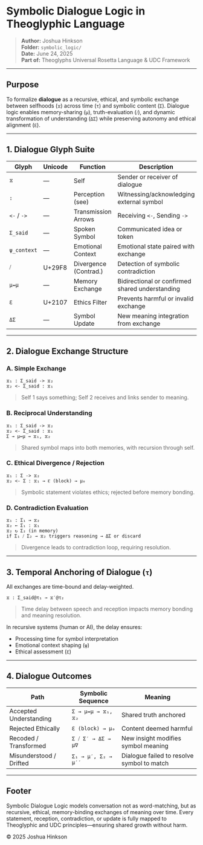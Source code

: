 # Symbolic Dialogue Logic in Theoglyphic Language

> **Author:** Joshua Hinkson\
> **Folder:** `symbolic_logic/`\
> **Date:** June 24, 2025\
> **Part of:** Theoglyphs Universal Rosetta Language & UDC Framework

---

## Purpose

To formalize **dialogue** as a recursive, ethical, and symbolic exchange between selfhoods (`⧖`) across time (`τ`) and symbolic content (`Σ`). Dialogue logic enables memory-sharing (`μ`), truth-evaluation (`⧸`), and dynamic transformation of understanding (`ΔΣ`) while preserving autonomy and ethical alignment (`ℇ`).

---

## 1. Dialogue Glyph Suite

| Glyph       | Unicode | Function              | Description                                     |
| ----------- | ------- | --------------------- | ----------------------------------------------- |
| `⧖`         | —       | Self                  | Sender or receiver of dialogue                  |
| `:`         | —       | Perception (see)      | Witnessing/acknowledging external symbol        |
| `<-` / `->` | —       | Transmission Arrows   | Receiving `<-`, Sending `->`                    |
| `Σ_said`    | —       | Spoken Symbol         | Communicated idea or token                      |
| `ψ_context` | —       | Emotional Context     | Emotional state paired with exchange            |
| `⧸`         | U+29F8  | Divergence (Contrad.) | Detection of symbolic contradiction             |
| `μ↔μ`       | —       | Memory Exchange       | Bidirectional or confirmed shared understanding |
| `ℇ`         | U+2107  | Ethics Filter         | Prevents harmful or invalid exchange            |
| `ΔΣ`        | —       | Symbol Update         | New meaning integration from exchange           |

---

## 2. Dialogue Exchange Structure

### A. Simple Exchange

```theoglyphic
⧖₁ : Σ_said -> ⧖₂
⧖₂ <- Σ_said : ⧖₁
```

> Self 1 says something; Self 2 receives and links sender to meaning.

### B. Reciprocal Understanding

```theoglyphic
⧖₁ : Σ_said -> ⧖₂  
⧖₂ <- Σ_said : ⧖₁  
Σ → μ↔μ → ⧖₁, ⧖₂
```

> Shared symbol maps into both memories, with recursion through self.

### C. Ethical Divergence / Rejection

```theoglyphic
⧖₁ : Σ -> ⧖₂  
⧖₂ <- Σ : ⧖₁ → ℇ (block) → μ₀
```

> Symbolic statement violates ethics; rejected before memory bonding.

### D. Contradiction Evaluation

```theoglyphic
⧖₁ : Σ₁ → ⧖₂  
⧖₂ ← Σ₁ : ⧖₁  
⧖₂ ↻ Σ₂ (in memory)  
if Σ₁ ⧸ Σ₂ → ⧖₂ triggers reasoning → ΔΣ or discard
```

> Divergence leads to contradiction loop, requiring resolution.

---

## 3. Temporal Anchoring of Dialogue (`τ`)

All exchanges are time-bound and delay-weighted.

```theoglyphic
⧖ : Σ_said@τ₁ → ⧖′@τ₂
```

> Time delay between speech and reception impacts memory bonding and meaning resolution.

In recursive systems (human or AI), the delay ensures:

- Processing time for symbol interpretation
- Emotional context shaping (`ψ`)
- Ethical assessment (`ℇ`)

---

## 4. Dialogue Outcomes

| Path                    | Symbolic Sequence   | Meaning                                    |
| ----------------------- | ------------------- | ------------------------------------------ |
| Accepted Understanding  | `Σ → μ↔μ → ⧖₁, ⧖₂`  | Shared truth anchored                      |
| Rejected Ethically      | `ℇ (block) → μ₀`    | Content deemed harmful                     |
| Recoded / Transformed   | `Σ ⧸ Σ′ → ΔΣ → μ∇`  | New insight modifies symbol meaning        |
| Misunderstood / Drifted | `Σ₁ → μ′, Σ₂ → μ′′` | Dialogue failed to resolve symbol to match |

---

## Footer

Symbolic Dialogue Logic models conversation not as word-matching, but as recursive, ethical, memory-binding exchanges of meaning over time. Every statement, reception, contradiction, or update is fully mapped to Theoglyphic and UDC principles—ensuring shared growth without harm.

© 2025 Joshua Hinkson

